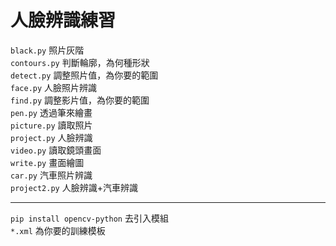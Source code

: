 # 人臉辨識練習
`black.py` 照片灰階\
`contours.py` 判斷輪廓，為何種形狀\
`detect.py` 調整照片值，為你要的範圍\
`face.py` 人臉照片辨識\
`find.py` 調整影片值，為你要的範圍\
`pen.py` 透過筆來繪畫\
`picture.py` 讀取照片\
`project.py` 人臉辨識\
`video.py` 讀取鏡頭畫面\
`write.py` 畫面繪圖\
`car.py` 汽車照片辨識\
`project2.py` 人臉辨識+汽車辨識
***
`pip install opencv-python` 去引入模組\
`*.xml` 為你要的訓練模板
